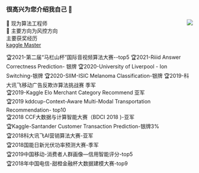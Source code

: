 ### 很高兴为您介绍我自己 👋

<!--
**PandasCute/PandasCute** is a ✨ _special_ ✨ repository because its `README.md` (this file) appears on your GitHub profile.

Here are some ideas to get you started:

- 🔭 I’m currently working on didi
- 🌱 I’m currently learning ...
- 👯 I’m looking to collaborate on ...
- 🤔 I’m looking for help with ...
- 💬 Ask me about ...
- 📫 How to reach me: ...
- 😄 Pronouns: ...
- ⚡ Fun fact: ...
-->

<img align="right" src="https://github-readme-stats.vercel.app/api?username=PandasCute&show_icons=true&theme=cobalt">

🔭 现为算法工程师   
🌱 主要方向为风控方向    
 主要获奖经历  
 [kaggle Master](https://www.kaggle.com/lovedm)

  
🏆2021-第二届“马栏山杯”国际音视频算法大赛--top5
🏆2021-Riiid Answer Correctness Prediction- 银牌
🏆2020-University of Liverpool - Ion Switching-银牌
🏆2020-SIIM-ISIC Melanoma Classification-银牌
🏆2019-科大讯飞移动广告反欺诈算法挑战赛 季军    
🏆2019-Kaggle Elo Merchant Category Recommend 亚军    
🏆2019 kddcup-Context-Aware Multi-Modal Transportation Recommendation- top10    
🏆2018 CCF大数据与计算智能大赛（BDCI 2018 )-亚军   
🏆Kaggle-Santander Customer Transaction Prediction-银牌3%   
🏆2018科大讯飞AI营销算法大赛-亚军   
🏆2018国能日新光伏功率预测大赛-季军   
🏆2019中国移动-消费者人群画像—信用智能评分-top5   
🏆2018年中国电信-甜橙金融杯大数据建模大赛-top9
